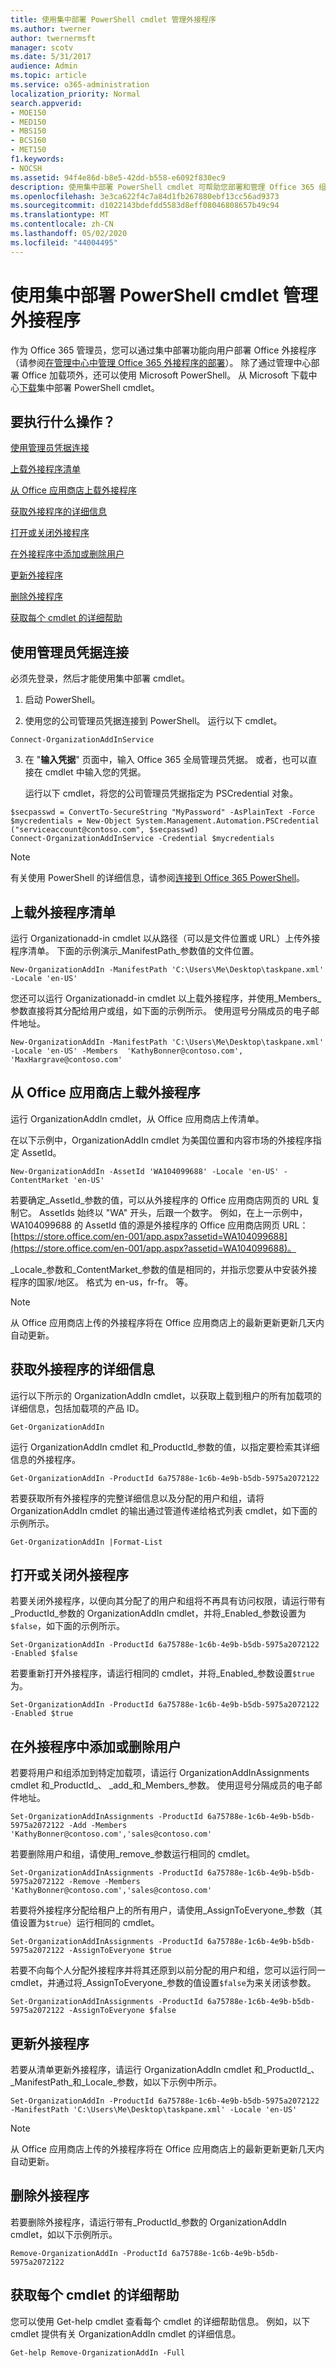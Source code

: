 ```yaml
---
title: 使用集中部署 PowerShell cmdlet 管理外接程序
ms.author: twerner
author: twernermsft
manager: scotv
ms.date: 5/31/2017
audience: Admin
ms.topic: article
ms.service: o365-administration
localization_priority: Normal
search.appverid:
- MOE150
- MED150
- MBS150
- BCS160
- MET150
f1.keywords:
- NOCSH
ms.assetid: 94f4e86d-b8e5-42dd-b558-e6092f830ec9
description: 使用集中部署 PowerShell cmdlet 可帮助您部署和管理 Office 365 组织的 Office 外接程序。
ms.openlocfilehash: 3e3ca622f4c7a84d1fb267880ebf13cc56ad9373
ms.sourcegitcommit: d1022143bdefdd5583d8eff08046808657b49c94
ms.translationtype: MT
ms.contentlocale: zh-CN
ms.lasthandoff: 05/02/2020
ms.locfileid: "44004495"
---
```

# <a name="use-the-centralized-deployment-powershell-cmdlets-to-manage-add-ins"></a>使用集中部署 PowerShell cmdlet 管理外接程序

作为 Office 365 管理员，您可以通过集中部署功能向用户部署 Office 外接程序（请参阅[在管理中心中管理 Office 365 外接程序的部署](https://support.office.com/article/737e8c86-be63-44d7-bf02-492fa7cd9c3f)）。 除了通过管理中心部署 Office 加载项外，还可以使用 Microsoft PowerShell。 从 Microsoft 下载中心[下载](https://go.microsoft.com/fwlink/p/?linkid=850850)集中部署 PowerShell cmdlet。 
  
## <a name="what-do-you-want-to-do"></a>要执行什么操作？

[使用管理员凭据连接](use-the-centralized-deployment-powershell-cmdlets-to-manage-add-ins.md#BKMK_Connect)
  
[上载外接程序清单](use-the-centralized-deployment-powershell-cmdlets-to-manage-add-ins.md#BKMK_UploadManifest)
  
[从 Office 应用商店上载外接程序](use-the-centralized-deployment-powershell-cmdlets-to-manage-add-ins.md#BKMK_UploadAddin)
  
[获取外接程序的详细信息](use-the-centralized-deployment-powershell-cmdlets-to-manage-add-ins.md#BKMK_GetDetails)
  
[打开或关闭外接程序](use-the-centralized-deployment-powershell-cmdlets-to-manage-add-ins.md#BKMK_TurnOnOff)
  
[在外接程序中添加或删除用户](use-the-centralized-deployment-powershell-cmdlets-to-manage-add-ins.md#BKMK_AddRemove)
  
[更新外接程序](use-the-centralized-deployment-powershell-cmdlets-to-manage-add-ins.md#BKMK_UpdateAddin)
  
[删除外接程序](use-the-centralized-deployment-powershell-cmdlets-to-manage-add-ins.md#BKMK_Delete)
  
[获取每个 cmdlet 的详细帮助](use-the-centralized-deployment-powershell-cmdlets-to-manage-add-ins.md#BKMK_GetHelp)
  
## <a name="connect-using-your-admin-credentials"></a>使用管理员凭据连接
<a name="BKMK_Connect"> </a>

必须先登录，然后才能使用集中部署 cmdlet。
  
1. 启动 PowerShell。
    
2. 使用您的公司管理员凭据连接到 PowerShell。 运行以下 cmdlet。
    
  ```
  Connect-OrganizationAddInService
  ```

3. 在 "**输入凭据**" 页面中，输入 Office 365 全局管理员凭据。 或者，也可以直接在 cmdlet 中输入您的凭据。 
    
    运行以下 cmdlet，将您的公司管理员凭据指定为 PSCredential 对象。
    
  ```
  $secpasswd = ConvertTo-SecureString "MyPassword" -AsPlainText -Force
  $mycredentials = New-Object System.Management.Automation.PSCredential ("serviceaccount@contoso.com", $secpasswd)
  Connect-OrganizationAddInService -Credential $mycredentials
  ```

> [!NOTE]
> 有关使用 PowerShell 的详细信息，请参阅[连接到 Office 365 PowerShell](https://go.microsoft.com/fwlink/p/?linkid=848585)。 
  
## <a name="upload-an-add-in-manifest"></a>上载外接程序清单
<a name="BKMK_UploadManifest"> </a>

运行 Organizationadd-in cmdlet 以从路径（可以是文件位置或 URL）上传外接程序清单。 下面的示例演示_ManifestPath_参数值的文件位置。 
  
```
New-OrganizationAddIn -ManifestPath 'C:\Users\Me\Desktop\taskpane.xml' -Locale 'en-US'
```

您还可以运行 Organizationadd-in cmdlet 以上载外接程序，并使用_Members_参数直接将其分配给用户或组，如下面的示例所示。 使用逗号分隔成员的电子邮件地址。 
  
```
New-OrganizationAddIn -ManifestPath 'C:\Users\Me\Desktop\taskpane.xml' -Locale 'en-US' -Members  'KathyBonner@contoso.com', 'MaxHargrave@contoso.com'
```

## <a name="upload-an-add-in-from-the-office-store"></a>从 Office 应用商店上载外接程序
<a name="BKMK_UploadAddin"> </a>

运行 OrganizationAddIn cmdlet，从 Office 应用商店上传清单。
  
在以下示例中，OrganizationAddIn cmdlet 为美国位置和内容市场的外接程序指定 AssetId。
  
```
New-OrganizationAddIn -AssetId 'WA104099688' -Locale 'en-US' -ContentMarket 'en-US'
```

若要确定_AssetId_参数的值，可以从外接程序的 Office 应用商店网页的 URL 复制它。 AssetIds 始终以 "WA" 开头，后跟一个数字。 例如，在上一示例中，WA104099688 的 AssetId 值的源是外接程序的 Office 应用商店网页 URL： [https://store.office.com/en-001/app.aspx?assetid=WA104099688](https://store.office.com/en-001/app.aspx?assetid=WA104099688)。
  
_Locale_参数和_ContentMarket_参数的值是相同的，并指示您要从中安装外接程序的国家/地区。 格式为 en-us，fr-fr。 等。 
  
> [!NOTE]
> 从 Office 应用商店上传的外接程序将在 Office 应用商店上的最新更新更新几天内自动更新。 
  
## <a name="get-details-of-an-add-in"></a>获取外接程序的详细信息
<a name="BKMK_GetDetails"> </a>

运行以下所示的 OrganizationAddIn cmdlet，以获取上载到租户的所有加载项的详细信息，包括加载项的产品 ID。
  
```
Get-OrganizationAddIn
```

运行 OrganizationAddIn cmdlet 和_ProductId_参数的值，以指定要检索其详细信息的外接程序。 
  
```
Get-OrganizationAddIn -ProductId 6a75788e-1c6b-4e9b-b5db-5975a2072122
```

若要获取所有外接程序的完整详细信息以及分配的用户和组，请将 OrganizationAddIn cmdlet 的输出通过管道传递给格式列表 cmdlet，如下面的示例所示。
  
```
Get-OrganizationAddIn |Format-List
```

## <a name="turn-on-or-turn-off-an-add-in"></a>打开或关闭外接程序
<a name="BKMK_TurnOnOff"> </a>

若要关闭外接程序，以便向其分配了的用户和组将不再具有访问权限，请运行带有_ProductId_参数的 OrganizationAddIn cmdlet，并将_Enabled_参数设置为`$false`，如下面的示例所示。
  
```
Set-OrganizationAddIn -ProductId 6a75788e-1c6b-4e9b-b5db-5975a2072122 -Enabled $false
```

若要重新打开外接程序，请运行相同的 cmdlet，并将_Enabled_参数设置`$true`为。
  
```
Set-OrganizationAddIn -ProductId 6a75788e-1c6b-4e9b-b5db-5975a2072122 -Enabled $true
```

## <a name="add-or-remove-users-from-an-add-in"></a>在外接程序中添加或删除用户
<a name="BKMK_AddRemove"> </a>

若要将用户和组添加到特定加载项，请运行 OrganizationAddInAssignments cmdlet 和_ProductId_、 _add_和_Members_参数。 使用逗号分隔成员的电子邮件地址。 
  
```
Set-OrganizationAddInAssignments -ProductId 6a75788e-1c6b-4e9b-b5db-5975a2072122 -Add -Members 'KathyBonner@contoso.com','sales@contoso.com'
```

若要删除用户和组，请使用_remove_参数运行相同的 cmdlet。 
  
```
Set-OrganizationAddInAssignments -ProductId 6a75788e-1c6b-4e9b-b5db-5975a2072122 -Remove -Members 'KathyBonner@contoso.com','sales@contoso.com'
```

若要将外接程序分配给租户上的所有用户，请使用_AssignToEveryone_参数（其值设置为`$true`）运行相同的 cmdlet。
  
```
Set-OrganizationAddInAssignments -ProductId 6a75788e-1c6b-4e9b-b5db-5975a2072122 -AssignToEveryone $true
```

若要不向每个人分配外接程序并将其还原到以前分配的用户和组，您可以运行同一 cmdlet，并通过将_AssignToEveryone_参数的值设置`$false`为来关闭该参数。
  
```
Set-OrganizationAddInAssignments -ProductId 6a75788e-1c6b-4e9b-b5db-5975a2072122 -AssignToEveryone $false
```

## <a name="update-an-add-in"></a>更新外接程序
<a name="BKMK_UpdateAddin"> </a>

若要从清单更新外接程序，请运行 OrganizationAddIn cmdlet 和_ProductId_、 _ManifestPath_和_Locale_参数，如以下示例中所示。 
  
```
Set-OrganizationAddIn -ProductId 6a75788e-1c6b-4e9b-b5db-5975a2072122 -ManifestPath 'C:\Users\Me\Desktop\taskpane.xml' -Locale 'en-US'
```

> [!NOTE]
> 从 Office 应用商店上传的外接程序将在 Office 应用商店上的最新更新更新几天内自动更新。 
  
## <a name="delete-an-add-in"></a>删除外接程序
<a name="BKMK_Delete"> </a>

若要删除外接程序，请运行带有_ProductId_参数的 OrganizationAddIn cmdlet，如以下示例所示。 
  
```
Remove-OrganizationAddIn -ProductId 6a75788e-1c6b-4e9b-b5db-5975a2072122
```

## <a name="get-detailed-help-for-each-cmdlet"></a>获取每个 cmdlet 的详细帮助
<a name="BKMK_GetHelp"> </a>

您可以使用 Get-help cmdlet 查看每个 cmdlet 的详细帮助信息。 例如，以下 cmdlet 提供有关 OrganizationAddIn cmdlet 的详细信息。
  
```
Get-help Remove-OrganizationAddIn -Full
```


